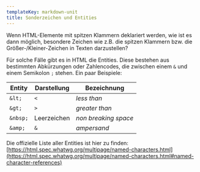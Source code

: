```yaml
---
templateKey: markdown-unit
title: Sonderzeichen und Entities
---
```


Wenn HTML-Elemente mit spitzen Klammern deklariert werden,
wie ist es dann möglich, besondere Zeichen wie z.B. die spitzen
Klammern bzw. die Größer-/Kleiner-Zeichen in Texten darzustellen?

Für solche Fälle gibt es in HTML die Entities. Diese bestehen
aus bestimmten Abkürzungen oder Zahlencodes, die zwischen
einem `&` und einem Semikolon `;` stehen. Ein paar Beispiele:

| Entity   | Darstellung | Bezeichnung          |
| -------- | ----------- | -------------------- |
| `&lt;`   | `<`         | _less than_          |
| `&gt;`   | `>`         | _greater than_       |
| `&nbsp;` | Leerzeichen | _non breaking space_ |
| `&amp;`  | `&`         | _ampersand_          |

Die offizielle Liste aller Entities ist hier zu finden: [https://html.spec.whatwg.org/multipage/named-characters.html](https://html.spec.whatwg.org/multipage/named-characters.html#named-character-references)
